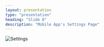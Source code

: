 ```yaml
---
layout: presentation
type: "presentation"
heading: "Slide 8"
description: "Mobile App's Settings Page"
---
```

![Settings]({{site.baseurl}}/img/settings.png)
